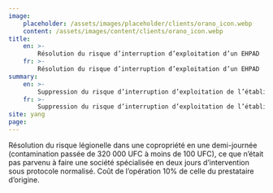 ```yaml
---
image:
    placeholder: /assets/images/placeholder/clients/orano_icon.webp
    content: /assets/images/content/clients/orano_icon.webp
title:
    en: >-
        Résolution du risque d’interruption d’exploitation d’un EHPAD
    fr: >-
        Résolution du risque d’interruption d’exploitation d’un EHPAD
summary:
    en: >-
        Suppression du risque d’interruption d’exploitation de l’établissement par indisponibilité réseaux ECS soumis à de nombreuses fuites récurrentes sur des réseaux étendus (2km de tuyauterie).
    fr: >-
        Suppression du risque d’interruption d’exploitation de l’établissement par indisponibilité réseaux ECS soumis à de nombreuses fuites récurrentes sur des réseaux étendus (2km de tuyauterie).
site: yang
page:
---
```

<p>Résolution du risque légionelle dans une copropriété en une demi-journée (contamination passée de 320 000 UFC à moins de 100 UFC), ce que n’était pas parvenu à faire une société spécialisée en deux jours d’intervention sous protocole normalisé. Coût de l’opération 10% de celle du prestataire d’origine.</p>
